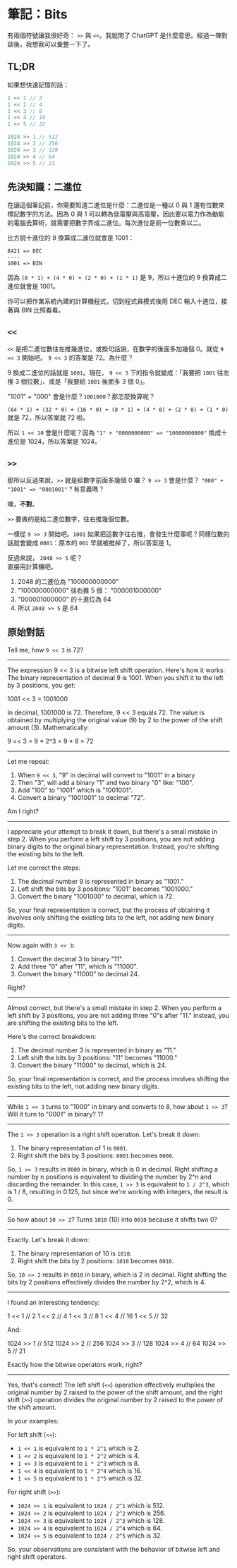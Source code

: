 # 筆記：Bits

有兩個符號讓我很好奇： `>>` 與 `<<`。我就問了 ChatGPT 是什麼意思。經過一陣對談後，我想我可以彙整一下了。

## TL;DR

如果想快速記憶的話：

```js
1 << 1 // 2
1 << 2 // 4
1 << 3 // 8
1 << 4 // 16
1 << 5 // 32
```

```js
1024 >> 1 // 512
1024 >> 2 // 256
1024 >> 3 // 128
1024 >> 4 // 64
1024 >> 5 // 21
```

## 先決知識：二進位

在讀這個筆記前，你需要知道二進位是什麼：二進位是一種以 0 與 1 還有位數來標記數字的方法。因為 0 與 1 可以轉為低電壓與高電壓，因此要以電力作為動能的電腦去算術，就需要把數字弄成二進位。每次進位是前一位數乘以二。

比方說十進位的 9 換算成二進位就會是 1001：

```
8421 => DEC
----
1001 => BIN
```

因為 `(8 * 1) + (4 * 0) + (2 * 0) + (1 * 1)` 是 9，所以十進位的 9 換算成二進位就會是 1001。

你可以把作業系統內建的計算機程式，切到程式員模式後用 DEC 輸入十進位，接著與 BIN 比照看看。

## `<<`

`<<` 是把二進位數往左推幾進位，或換句話說，在數字的後面多加幾個 0。就從 `9 << 3` 開始吧。 `9 << 3` 的答案是 72。為什麼？

9 換成二進位的話就是 `1001`。現在， `9 << 3` 下的指令就變成：「我要把 `1001` 往左推 3 個位數」、或是「我要給 `1001` 後面多 3 個 0」。

"1001" + "000" 會是什麼？`1001000`？那怎麼換算呢？

`(64 * 1) + (32 * 0) + (16 * 0) + (8 * 1) + (4 * 0) + (2 * 0) + (1 * 0)` 就是 72，所以答案就 72 啦。

所以 `1 << 10` 會是什麼呢？因為 `"1" + "0000000000" => "10000000000"` 換成十進位是 1024，所以答案是 1024。

## `>>`

那所以反過來說，`>>` 就是給數字前面多幾個 0 囉？ `9 >> 3` 會是什麼？ `"000" + "1001" => "0001001"`？有意義嗎？

噢，**不對**。

`>>` 要做的是給二進位數字，往右推幾個位數。

一樣從 `9 >> 3` 開始吧。`1001` 如果把這數字往右推，會發生什麼事呢？同樣位數的話就會變成 `0001`：原本的 `001` 早就被推掉了，所以答案是 1。

反過來說， `2048 >> 5` 呢？  
直接用計算機吧。

1. 2048 的二進位為 "100000000000"
2. "100000000000" 往右推 5 個： "000001000000"
3. "000001000000" 的十進位為 64
4. 所以 `2048 >> 5` 是 64

## 原始對話

Tell me, how `9 << 3` is 72?

---

The expression 9 << 3 is a bitwise left shift operation. Here's how it works: The binary representation of decimal 9 is 1001. When you shift it to the left by 3 positions, you get:

1001 << 3 = 1001000

In decimal, 1001000 is 72. Therefore, 9 << 3 equals 72. The value is obtained by multiplying the original value (9) by 2 to the power of the shift amount (3). Mathematically:

9 << 3 = 9 * 2^3 = 9 * 8 = 72

---

Let me repeat:

1. When `9 << 3`, "9" in decimal will convert to "1001" in a binary
2. Then "3", will add a binary "1" and two binary "0" like: "100". 
3. Add "100" to "1001" which is "1001001".
4. Convert a binary "1001001" to decimal "72".

Am I right?

---

I appreciate your attempt to break it down, but there's a small mistake in step 2. When you perform a left shift by 3 positions, you are not adding binary digits to the original binary representation. Instead, you're shifting the existing bits to the left.

Let me correct the steps:

1. The decimal number 9 is represented in binary as "1001."
2. Left shift the bits by 3 positions: "1001" becomes "1001000."
3. Convert the binary "1001000" to decimal, which is 72.

So, your final representation is correct, but the process of obtaining it involves only shifting the existing bits to the left, not adding new binary digits.

---

Now again with `3 << 3`:

1. Convert the decimal 3 to binary "11".
2. Add three "0" after "11", which is "11000".
3. Convert the binary "11000" to decimal 24.

Right?

---

Almost correct, but there's a small mistake in step 2. When you perform a left shift by 3 positions, you are not adding three "0"s after "11." Instead, you are shifting the existing bits to the left.

Here's the correct breakdown:

1. The decimal number 3 is represented in binary as "11."
2. Left shift the bits by 3 positions: "11" becomes "11000."
3. Convert the binary "11000" to decimal, which is 24.

So, your final representation is correct, and the process involves shifting the existing bits to the left, not adding new binary digits.

---

While `1 << 3` turns to "1000" in binary and converts to 8, how about `1 >> 3`? Will it turn to "0001" in binary? 1?

---

The `1 >> 3` operation is a right shift operation. Let's break it down:

1. The binary representation of 1 is `0001`.
2. Right shift the bits by 3 positions: `0001` becomes `0000`.

So, `1 >> 3` results in `0000` in binary, which is 0 in decimal. Right shifting a number by n positions is equivalent to dividing the number by 2^n and discarding the remainder. In this case, `1 >> 3` is equivalent to `1 / 2^3`, which is 1 / 8, resulting in 0.125, but since we're working with integers, the result is 0.

---

So how about `10 >> 2`? Turns `1010` (10) into `0010` because it shifts two 0?

---

Exactly. Let's break it down:

1. The binary representation of 10 is `1010`.
2. Right shift the bits by 2 positions: `1010` becomes `0010`.

So, `10 >> 2` results in `0010` in binary, which is 2 in decimal. Right shifting the bits by 2 positions effectively divides the number by 2^2, which is 4.

---

I found an interesting tendency:

1 << 1 // 2
1 << 2 // 4
1 << 3 // 8
1 << 4 // 16
1 << 5 // 32

And:

1024 >> 1 // 512
1024 >> 2 // 256
1024 >> 3 // 128
1024 >> 4 // 64
1024 >> 5 // 21

Exactly how the bitwise operators work, right?

---

Yes, that's correct! The left shift (`<<`) operation effectively multiplies the original number by 2 raised to the power of the shift amount, and the right shift (`>>`) operation divides the original number by 2 raised to the power of the shift amount.

In your examples:

For left shift (`<<`):

- `1 << 1` is equivalent to `1 * 2^1` which is 2.
- `1 << 2` is equivalent to `1 * 2^2` which is 4.
- `1 << 3` is equivalent to `1 * 2^3` which is 8.
- `1 << 4` is equivalent to `1 * 2^4` which is 16.
- `1 << 5` is equivalent to `1 * 2^5` which is 32.

For right shift (`>>`):

- `1024 >> 1` is equivalent to `1024 / 2^1` which is 512.
- `1024 >> 2` is equivalent to `1024 / 2^2` which is 256.
- `1024 >> 3` is equivalent to `1024 / 2^3` which is 128.
- `1024 >> 4` is equivalent to `1024 / 2^4` which is 64.
- `1024 >> 5` is equivalent to `1024 / 2^5` which is 32.

So, your observations are consistent with the behavior of bitwise left and right shift operators.
